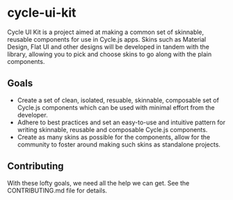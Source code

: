 # cycle-ui-kit

Cycle UI Kit is a project aimed at making a common set of 
skinnable, reusable components for use in Cycle.js apps.
Skins such as Material Design, Flat UI and other designs
will be developed in tandem with the library, allowing you to
pick and choose skins to go along with the plain components.

## Goals

* Create a set of clean, isolated, resuable, skinnable, composable set of Cycle.js components which can be used with minimal effort from the developer.
* Adhere to best practices and set an easy-to-use and intuitive pattern for writing skinnable, reusable and composable Cycle.js components.
* Create as many skins as possible for the components, allow for the community to foster around making such skins as standalone projects. 

## Contributing

With these lofty goals, we need all the help we can get.
See the CONTRIBUTING.md file for details.
